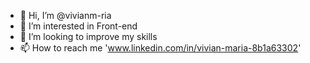 - 👋 Hi, I’m @vivianm-ria
- 👀 I’m interested in Front-end
- 💞️ I’m looking to improve my skills
- 📫 How to reach me 'www.linkedin.com/in/vivian-maria-8b1a63302'

<!---
vivianm-ria/vivianm-ria is a ✨ special ✨ repository because its `README.md` (this file) appears on your GitHub profile.
You can click the Preview link to take a look at your changes.
--->
